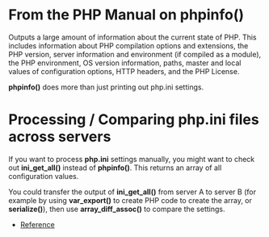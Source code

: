 # From the PHP Manual on phpinfo()
Outputs a large amount of information about the current state of PHP. This includes information about PHP compilation options and extensions, the PHP version, server information and environment (if compiled as a module), the PHP environment, OS version information, paths, master and local values of configuration options, HTTP headers, and the PHP License.

**phpinfo()** does more than just printing out php.ini settings.

# Processing / Comparing php.ini files across servers
If you want to process **php.ini** settings manually, you might want to check out **ini_get_all()** instead of **phpinfo()**. This returns an array of all configuration values.

You could transfer the output of **ini_get_all()** from server A to server B (for example by using **var_export()** to create PHP code to create the array, or **serialize()**), then use **array_diff_assoc()** to compare the settings.

* [Reference](https://stackoverflow.com/questions/1623681/comparing-2-phpinfo-settings)
